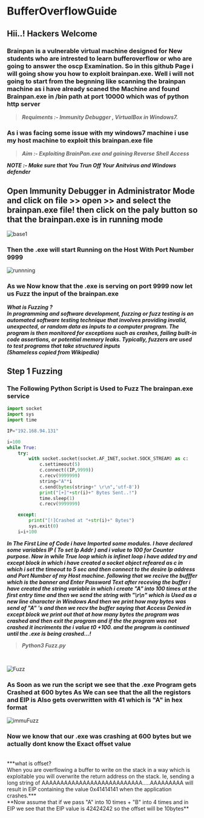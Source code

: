 # BufferOverflowGuide


## Hii..! Hackers Welcome 

### Brainpan is a vulnerable virtual machine designed for New students who are intrested to learn bufferoverflow or who are going to answer the oscp Examination. So in this github Page i will going show you how to exploit brainpan.exe. Well i will not going to start from the begnning like scanning the brainpan machine as i have already scaned the Machine and found Brainpan.exe in /bin path at port 10000 which was of python http server 



>***Requiments :- Immunity Debugger , VirtualBox in Windows7.***



### As i was facing some issue with my windows7 machine i use my host machine to exploit this brainpan.exe file 



>***Aim :- Exploiting BrainPan.exe and gaining Reverse Shell Access***



***NOTE :- Make sure that You Trun Off Your Anitvirus and Windows defender*** 

## Open Immunity Debugger in Administrator Mode and click on file >> open >> and select the brainpan.exe file! then click on the paly button so that the brainpan.exe is in running mode



![base1](https://user-images.githubusercontent.com/102399357/232192974-d27a2cdc-ba1c-469e-9147-792f0c30cdad.PNG)

### Then the .exe will start Running on the Host With Port Number 9999

![runnning](https://user-images.githubusercontent.com/102399357/232191959-ab9db141-5b4f-4e98-a922-214048c3bbd5.PNG)


### As we Now know that the .exe is serving on port 9999 now let us Fuzz the input of the brainpan.exe 

***What is Fuzzing ? <br />
In programming and software development, fuzzing or fuzz testing is an automated software testing technique that involves providing invalid, unexpected, or random data as inputs to a computer program. The program is then monitored for exceptions such as crashes, failing built-in code assertions, or potential memory leaks. Typically, fuzzers are used to test programs that take structured inputs <br /> (Shameless copied from Wikipedia)*** 



## Step 1 Fuzzing <br />
### The Following Python Script is Used to Fuzz The brainpan.exe service <br />

```python
import socket
import sys
import time

IP="192.168.94.131"

i=100
while True:
	try:
		with socket.socket(socket.AF_INET,socket.SOCK_STREAM) as c:
			c.settimeout(5)
			c.connect((IP,9999))
			c.recv(9999999)
			string="A"*i
			c.send(bytes(string+" \r\n",'utf-8'))
			print("[+]"+str(i)+" Bytes Sent..!")
			time.sleep(1)
			c.recv(9999999)

	except:
		print("[!]Crashed at "+str(i)+" Bytes")
		sys.exit(0)
	i=i+100
```
***In The First Line of Code i have Imported some modules. I have declared some variables IP ( To set Ip Addr ) and i value to 100 for Counter purpose. Now in while True loop which is infinet loop i have added try and except block in which i have created a socket object refeared as c in which i set the timeout to 5 sec and then connect to the desire Ip address and Port Number of my Host machine. following that we recive the bufffer which is the banner and Enter Password Text after receving the buffer i have created the string variable in which i create "A" into 100 times at the first entry time and then we send the string with "\r\n" which is Used as a new line character in Windows And then we print how may bytes was send of "A" 's and then we recv the buffer saying that Access Denied in except block we print out that at how many bytes the program was crashed and then exit the program and if the the program was not crashed it incriments the i value t0 +100. and the program is continued until the .exe is being crashed...!***<br />


>***Python3 Fuzz.py***
<br />

![Fuzz](https://user-images.githubusercontent.com/102399357/232196177-caed504b-2f25-4b97-bda8-55a3b546e20b.PNG)

### As Soon as we run the script we see that the .exe Program gets Crashed at  600 bytes As We can see that the all the registors and EIP is Also gets overwritten with 41 which is "A" in hex format  <br />

![immuFuzz](https://user-images.githubusercontent.com/102399357/232196264-1670e72a-9ea2-4fdb-97ef-0f0dfb3109e3.PNG)

### Now we know that our .exe was crashing at 600 bytes but we actually dont know the Exact offset value 
<br />
***what is offset? <br />
   When you are overflowing a buffer to write on the stack in a way which is exploitable you will overwrite the return address on the stack. Ie, sending a long string of AAAAAAAAAAAAAAAAAAAAAAAAAAA.....AAAAAAAAA will result in EIP containing the value 0x41414141 when the application crashes.***
   <br />
**Now assume that if we pass "A" into 10 times + "B" into 4 times and in EIP we see that the EIP value is 42424242 so the offset will be 10bytes**


